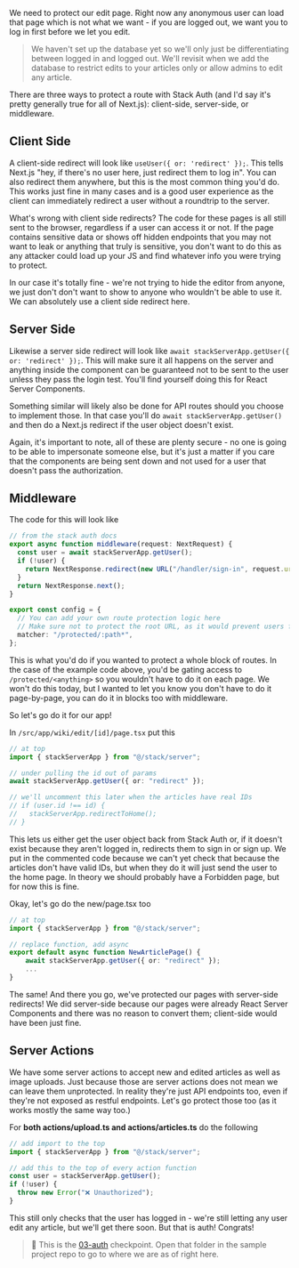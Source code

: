 We need to protect our edit page. Right now any anonymous user can load that page which is not what we want - if you are logged out, we want you to log in first before we let you edit.

> We haven't set up the database yet so we'll only just be differentiating between logged in and logged out. We'll revisit when we add the database to restrict edits to your articles only or allow admins to edit any article.

There are three ways to protect a route with Stack Auth (and I'd say it's pretty generally true for all of Next.js): client-side, server-side, or middleware.

## Client Side

A client-side redirect will look like `useUser({ or: 'redirect' });`. This tells Next.js "hey, if there's no user here, just redirect them to log in". You can also redirect them anywhere, but this is the most common thing you'd do. This works just fine in many cases and is a good user experience as the client can immediately redirect a user without a roundtrip to the server.

What's wrong with client side redirects? The code for these pages is all still sent to the browser, regardless if a user can access it or not. If the page contains sensitive data or shows off hidden endpoints that you may not want to leak or anything that truly is sensitive, you don't want to do this as any attacker could load up your JS and find whatever info you were trying to protect.

In our case it's totally fine - we're not trying to hide the editor from anyone, we just don't don't want to show to anyone who wouldn't be able to use it. We can absolutely use a client side redirect here.

## Server Side

Likewise a server side redirect will look like `await stackServerApp.getUser({ or: 'redirect' });`. This will make sure it all happens on the server and anything inside the component can be guaranteed not to be sent to the user unless they pass the login test. You'll find yourself doing this for React Server Components.

Something similar will likely also be done for API routes should you choose to implement those. In that case you'll do `await stackServerApp.getUser()` and then do a Next.js redirect if the user object doesn't exist.

Again, it's important to note, all of these are plenty secure - no one is going to be able to impersonate someone else, but it's just a matter if you care that the components are being sent down and not used for a user that doesn't pass the authorization.

## Middleware

The code for this will look like

```typescript
// from the stack auth docs
export async function middleware(request: NextRequest) {
  const user = await stackServerApp.getUser();
  if (!user) {
    return NextResponse.redirect(new URL("/handler/sign-in", request.url));
  }
  return NextResponse.next();
}

export const config = {
  // You can add your own route protection logic here
  // Make sure not to protect the root URL, as it would prevent users from accessing static Next.js files or Stack's /handler path
  matcher: "/protected/:path*",
};
```

This is what you'd do if you wanted to protect a whole block of routes. In the case of the example code above, you'd be gating access to `/protected/<anything>` so you wouldn't have to do it on each page. We won't do this today, but I wanted to let you know you don't have to do it page-by-page, you can do it in blocks too with middleware.

So let's go do it for our app!

In `/src/app/wiki/edit/[id]/page.tsx` put this

```typescript
// at top
import { stackServerApp } from "@/stack/server";

// under pulling the id out of params
await stackServerApp.getUser({ or: "redirect" });

// we'll uncomment this later when the articles have real IDs
// if (user.id !== id) {
//   stackServerApp.redirectToHome();
// }
```

This lets us either get the user object back from Stack Auth or, if it doesn't exist because they aren't logged in, redirects them to sign in or sign up. We put in the commented code because we can't yet check that because the articles don't have valid IDs, but when they do it will just send the user to the home page. In theory we should probably have a Forbidden page, but for now this is fine.

Okay, let's go do the new/page.tsx too

```typescript
// at top
import { stackServerApp } from "@/stack/server";

// replace function, add async
export default async function NewArticlePage() {
    await stackServerApp.getUser({ or: "redirect" });
    ...
}
```

The same! And there you go, we've protected our pages with server-side redirects! We did server-side because our pages were already React Server Components and there was no reason to convert them; client-side would have been just fine.

## Server Actions

We have some server actions to accept new and edited articles as well as image uploads. Just because those are server actions does not mean we can leave them unprotected. In reality they're just API endpoints too, even if they're not exposed as restful endpoints. Let's go protect those too (as it works mostly the same way too.)

For **both actions/upload.ts and actions/articles.ts** do the following

```typescript
// add import to the top
import { stackServerApp } from "@/stack/server";

// add this to the top of every action function
const user = stackServerApp.getUser();
if (!user) {
  throw new Error("❌ Unauthorized");
}
```

This still only checks that the user has logged in - we're still letting any user edit any article, but we'll get there soon. But that is auth! Congrats!

> 🏁 This is the [03-auth][checkpoint] checkpoint. Open that folder in the sample project repo to go to where we are as of right here.

[checkpoint]: https://github.com/btholt/fullstack-next-wiki/tree/main/03-auth
